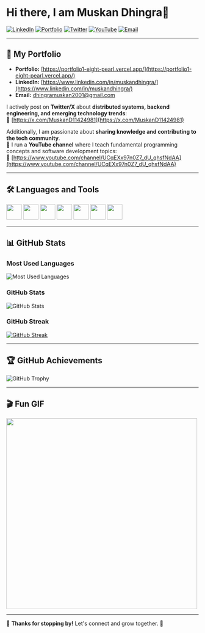 # Hi there, I am Muskan Dhingra👋

[![LinkedIn](https://img.shields.io/badge/LinkedIn-Connect-blue?logo=linkedin)](https://www.linkedin.com/in/muskandhingra/)
[![Portfolio](https://img.shields.io/badge/Portfolio-Visit-red)](https://portfolio1-eight-pearl.vercel.app/)
[![Twitter](https://img.shields.io/badge/Twitter-Follow-blue?logo=twitter)](https://x.com/MuskanD11424981)
[![YouTube](https://img.shields.io/badge/YouTube-Subscribe-red?logo=youtube)](https://www.youtube.com/channel/UCqEXx97n0Z7_dU_qhsfNdAA)
[![Email](https://img.shields.io/badge/Email-Contact%20Me-informational)](mailto:dhingramuskan2001@gmail.com)

---

## 💼 **My Portfolio**
- **Portfolio:** [https://portfolio1-eight-pearl.vercel.app/](https://portfolio1-eight-pearl.vercel.app/)
- **LinkedIn:** [https://www.linkedin.com/in/muskandhingra/](https://www.linkedin.com/in/muskandhingra/)
- **Email:** [dhingramuskan2001@gmail.com](mailto:dhingramuskan2001@gmail.com)

I actively post on **Twitter/X** about **distributed systems, backend engineering, and emerging technology trends**:  
📌 [https://x.com/MuskanD11424981](https://x.com/MuskanD11424981)  

Additionally, I am passionate about **sharing knowledge and contributing to the tech community**.  
🎥 I run a **YouTube channel** where I teach fundamental programming concepts and software development topics:  
📌 [https://www.youtube.com/channel/UCqEXx97n0Z7_dU_qhsfNdAA](https://www.youtube.com/channel/UCqEXx97n0Z7_dU_qhsfNdAA)

---

## 🛠️ **Languages and Tools**
<p>
  <img src="https://cdn.jsdelivr.net/gh/devicons/devicon/icons/javascript/javascript-original.svg" width="40" height="40"/>
  <img src="https://cdn.jsdelivr.net/gh/devicons/devicon/icons/react/react-original.svg" width="40" height="40"/>
  <img src="https://cdn.jsdelivr.net/gh/devicons/devicon/icons/nextjs/nextjs-original.svg" width="40" height="40"/>
  <img src="https://cdn.jsdelivr.net/gh/devicons/devicon/icons/typescript/typescript-original.svg" width="40" height="40"/>
  <img src="https://cdn.jsdelivr.net/gh/devicons/devicon/icons/nodejs/nodejs-original.svg" width="40" height="40"/>
  <img src="https://cdn.jsdelivr.net/gh/devicons/devicon/icons/mysql/mysql-original.svg" width="40" height="40"/>
  <img src="https://cdn.jsdelivr.net/gh/devicons/devicon/icons/git/git-original.svg" width="40" height="40"/>
</p>

---

## 📊 **GitHub Stats**
### **Most Used Languages**
![Most Used Languages](https://github-readme-stats.vercel.app/api/top-langs/?username=MuskanDhingra&layout=compact&theme=tokyonight)

### **GitHub Stats**
![GitHub Stats](https://github-readme-stats.vercel.app/api?username=MuskanDhingra&show_icons=true&theme=tokyonight)

### **GitHub Streak**
[![GitHub Streak](https://streak-stats.demolab.com?user=muskan888&theme=nord&border_radius=4.9)](https://git.io/streak-stats)

---

## 🏆 **GitHub Achievements**
![GitHub Trophy](https://github-profile-trophy.vercel.app/?username=MuskanDhingra&theme=tokyonight&margin-w=10&margin-h=10)

---

## 🎬 **Fun GIF**
<img src="https://media.giphy.com/media/qgQUggAC3Pfv687qPC/giphy.gif" width="500"/>

---

🔹 **Thanks for stopping by!** Let's connect and grow together. 🚀
